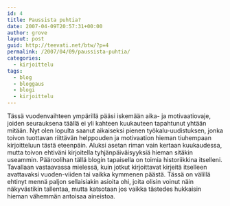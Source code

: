 ```yaml
---
id: 4
title: Paussista puhtia?
date: 2007-04-09T20:57:31+00:00
author: grove
layout: post
guid: http://teevati.net/btw/?p=4
permalink: /2007/04/09/paussista-puhtia/
categories:
  - kirjoittelu
tags:
  - blog
  - bloggaus
  - blogi
  - kirjoittelu
---
```

Tässä vuodenvaihteen ympärillä pääsi iskemään aika- ja motivaatiovaje, joiden seurauksena täällä ei yli kahteen kuukauteen tapahtunut yhtään mitään. Nyt olen lopulta saanut aikaiseksi pienen työkalu-uudistuksen, jonka toivon tuottavan riittävän helppouden ja motivaation hieman tiuhempaan kirjoitteluun tästä eteenpäin. Aluksi asetan riman vain kertaan kuukaudessa, mutta toivon ehtiväni kirjoitella tyhjänpäiväisyyksiä hieman sitäkin useammin. Pääroolihan tällä blogin tapaisella on toimia historiikkina itselleni. Tavallaan vastaavassa mielessä, kuin jotkut kirjoittavat kirjeitä itselleen avattavaksi vuoden-viiden tai vaikka kymmenen päästä. Tässä on välillä ehtinyt mennä paljon sellaisiakin asioita ohi, joita olisin voinut näin näkyvästikin tallentaa, mutta katsotaan jos vaikka tästedes hukkaisin hieman vähemmän antoisaa aineistoa.